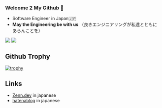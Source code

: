 ### Welcome 2 My Github 👋
- Software Engineer in Japan🇯🇵
- **May the Engineering be with us** （良きエンジニアリングが私達とともにあらんことを）

![](http://github-profile-summary-cards.vercel.app/api/cards/repos-per-language?username=d-angelo-2049&theme=tokyonight)
![](http://github-profile-summary-cards.vercel.app/api/cards/most-commit-language?username=d-angelo-2049&theme=tokyonight)

## Github Trophy

[![trophy](https://github-profile-trophy.vercel.app/?username=d-angelo-2049&row=2&theme=onedark)](https://github.com/ryo-ma/github-profile-trophy)

## Links
- [Zenn.dev](https://zenn.dev/dai_otsuka) in japanese
- [hatenablog](https://guynthecha1r.hatenablog.com/) in japanese 
